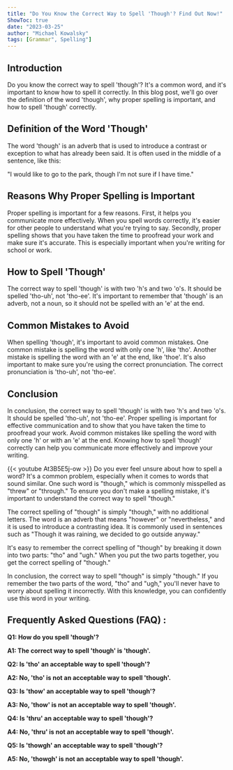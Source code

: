 ```yaml
---
title: "Do You Know the Correct Way to Spell 'Though'? Find Out Now!"
ShowToc: true 
date: "2023-03-25"
author: "Michael Kowalsky" 
tags: [Grammar", Spelling"]
---
```

## Introduction 
Do you know the correct way to spell 'though'? It's a common word, and it's important to know how to spell it correctly. In this blog post, we'll go over the definition of the word 'though', why proper spelling is important, and how to spell 'though' correctly. 

## Definition of the Word 'Though'
The word 'though' is an adverb that is used to introduce a contrast or exception to what has already been said. It is often used in the middle of a sentence, like this: 

"I would like to go to the park, though I'm not sure if I have time." 

## Reasons Why Proper Spelling is Important 
Proper spelling is important for a few reasons. First, it helps you communicate more effectively. When you spell words correctly, it's easier for other people to understand what you're trying to say. Secondly, proper spelling shows that you have taken the time to proofread your work and make sure it's accurate. This is especially important when you're writing for school or work. 

## How to Spell 'Though' 
The correct way to spell 'though' is with two 'h's and two 'o's. It should be spelled 'tho-uh', not 'tho-ee'. It's important to remember that 'though' is an adverb, not a noun, so it should not be spelled with an 'e' at the end. 

## Common Mistakes to Avoid 
When spelling 'though', it's important to avoid common mistakes. One common mistake is spelling the word with only one 'h', like 'tho'. Another mistake is spelling the word with an 'e' at the end, like 'thoe'. It's also important to make sure you're using the correct pronunciation. The correct pronunciation is 'tho-uh', not 'tho-ee'. 

## Conclusion 
In conclusion, the correct way to spell 'though' is with two 'h's and two 'o's. It should be spelled 'tho-uh', not 'tho-ee'. Proper spelling is important for effective communication and to show that you have taken the time to proofread your work. Avoid common mistakes like spelling the word with only one 'h' or with an 'e' at the end. Knowing how to spell 'though' correctly can help you communicate more effectively and improve your writing.

{{< youtube At3B5E5j-ow >}} 
Do you ever feel unsure about how to spell a word? It's a common problem, especially when it comes to words that sound similar. One such word is "though," which is commonly misspelled as "threw" or "through." To ensure you don't make a spelling mistake, it's important to understand the correct way to spell "though." 

The correct spelling of "though" is simply "though," with no additional letters. The word is an adverb that means "however" or "nevertheless," and it is used to introduce a contrasting idea. It is commonly used in sentences such as "Though it was raining, we decided to go outside anyway."

It's easy to remember the correct spelling of "though" by breaking it down into two parts: "tho" and "ugh." When you put the two parts together, you get the correct spelling of "though."

In conclusion, the correct way to spell "though" is simply "though." If you remember the two parts of the word, "tho" and "ugh," you'll never have to worry about spelling it incorrectly. With this knowledge, you can confidently use this word in your writing.

## Frequently Asked Questions (FAQ) :
**Q1: How do you spell 'though'?**

**A1: The correct way to spell 'though' is 'though'.**

**Q2: Is 'tho' an acceptable way to spell 'though'?**

**A2: No, 'tho' is not an acceptable way to spell 'though'.**

**Q3: Is 'thow' an acceptable way to spell 'though'?**

**A3: No, 'thow' is not an acceptable way to spell 'though'.**

**Q4: Is 'thru' an acceptable way to spell 'though'?**

**A4: No, 'thru' is not an acceptable way to spell 'though'.**

**Q5: Is 'thowgh' an acceptable way to spell 'though'?**

**A5: No, 'thowgh' is not an acceptable way to spell 'though'.**






